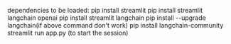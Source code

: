 dependencies to be loaded:
pip install streamlit
pip install streamlit langchain openai
pip install streamlit langchain 
pip install --upgrade langchain(if above command don't work) 
pip install langchain-community streamlit run app.py (to start the session)
